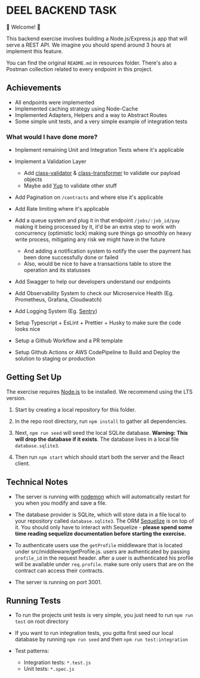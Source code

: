 # DEEL BACKEND TASK

💫 Welcome! 🎉

This backend exercise involves building a Node.js/Express.js app that will serve a REST API. We imagine you should spend around 3 hours at implement this feature.

You can find the original `README.md` in resources folder. There's also a Postman collection related to every endpoint in this project.

## Achievements
- All endpoints were implemented
- Implemented caching strategy using Node-Cache
- Implemented Adapters, Helpers and a way to Abstract Routes
- Some simple unit tests, and a very simple example of integration tests

### What would I have done more?
- Implement remaining Unit and Integration Tests where it's applicable

- Implement a Validation Layer
    - Add [class-validator](https://www.npmjs.com/package/class-validator) & [class-transformer](https://www.npmjs.com/package/class-transformer) to validate our payload objects
    - Maybe add [Yup](https://www.npmjs.com/package/yup) to validate other stuff

- Add Pagination on `/contracts` and where else it's applicable

- Add Rate limiting where it's applicable

- Add a queue system and plug it in that endpoint `/jobs/:job_id/pay` making it being processed by it, it'd be an extra step to work with concurrency (optimistic lock) making sure things go smoothly on heavy write process, mitigating any risk we might have in the future
    - And adding a notification system to notify the user the payment has been done successfully done or failed
    - Also, would be nice to have a transactions table to store the operation and its statusses

- Add Swagger to help our developers understand our endpoints

- Add Observability System to check our Microservice Health (Eg. Prometheus, Grafana, Cloudwatch)

- Add Logging System (Eg. [Sentry](https://sentry.io/))

- Setup Typescript + EsLint + Prettier + Husky to make sure the code looks nice

- Setup a Github Workflow and a PR template

- Setup Github Actions or AWS CodePipeline to Build and Deploy the solution to staging or production

## Getting Set Up

The exercise requires [Node.js](https://nodejs.org/en/) to be installed. We recommend using the LTS version.

1. Start by creating a local repository for this folder.

1. In the repo root directory, run `npm install` to gather all dependencies.

1. Next, `npm run seed` will seed the local SQLite database. **Warning: This will drop the database if it exists**. The database lives in a local file `database.sqlite3`.

1. Then run `npm start` which should start both the server and the React client.

## Technical Notes

- The server is running with [nodemon](https://nodemon.io/) which will automatically restart for you when you modify and save a file.

- The database provider is SQLite, which will store data in a file local to your repository called `database.sqlite3`. The ORM [Sequelize](http://docs.sequelizejs.com/) is on top of it. You should only have to interact with Sequelize - **please spend some time reading sequelize documentation before starting the exercise.**

- To authenticate users use the `getProfile` middleware that is located under src/middleware/getProfile.js. users are authenticated by passing `profile_id` in the request header. after a user is authenticated his profile will be available under `req.profile`. make sure only users that are on the contract can access their contracts.

- The server is running on port 3001.

## Running Tests

- To run the projects unit tests is very simple, you just need to run `npm run test` on root directory

- If you want to run integration tests, you gotta first seed our local database by running `npm run seed` and then `npm run test:integration`

- Test patterns:
    - Integration tests: `*.test.js`
    - Unit tests: `*.spec.js`

